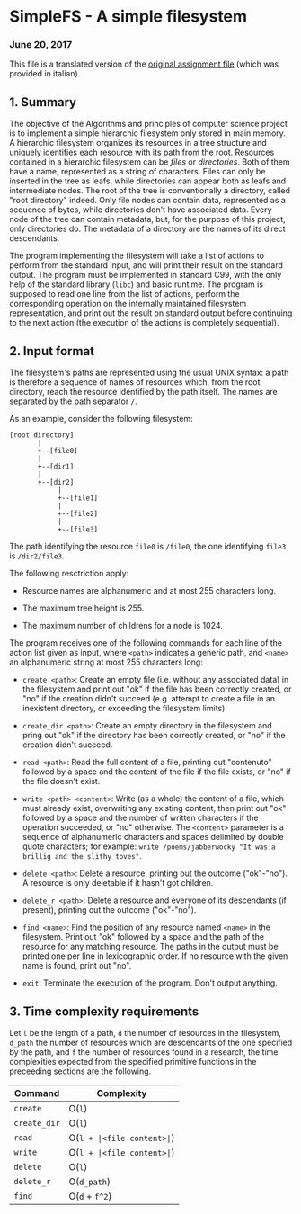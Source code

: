 SimpleFS - A simple filesystem
==============================

### June 20, 2017

This file is a translated version of the [original assignment file][1] (which was provided in italian).

## 1. Summary

The objective of the Algorithms and principles of computer science project is to implement a simple hierarchic filesystem only stored in main memory. A hierarchic filesystem organizes its resources in a tree structure and uniquely identifies each resource with its path from the root. Resources contained in a hierarchic filesystem can be *files* or *directories*. Both of them have a name, represented as a string of characters. Files can only be inserted in the tree as leafs, while directories can appear both as leafs and intermediate nodes. The root of the tree is conventionally a directory, called "root directory" indeed. Only file nodes can contain data, represented as a sequence of bytes, while directories don't have associated data. Every node of the tree can contain metadata, but, for the purpose of this project, only directories do. The metadata of a directory are the names of its direct descendants.

The program implementing the filesystem will take a list of actions to perform from the standard input, and will print their result on the standard output. The program must be implemented in standard C99, with the only help of the standard library (`libc`) and basic runtime. The program is supposed to read one line from the list of actions, perform the corresponding operation on the internally maintained filesystem representation, and print out the result on standard output before continuing to the next action (the execution of the actions is completely sequential).

## 2. Input format

The filesystem's paths are represented using the usual UNIX syntax: a path is therefore a sequence of names of resources which, from the root directory, reach the resource identified by the path itself. The names are separated by the path separator `/`. 

As an example, consider the following filesystem:

    [root directory]
           |
           +--[file0]
           |
           +--[dir1]
           |
           +--[dir2]
                |
                +--[file1]
                |
                +--[file2]
                |
                +--[file3]

The path identifying the resource `file0` is `/file0`, the one identifying `file3` is `/dir2/file3`.

The following resctriction apply:

 - Resource names are alphanumeric and at most 255 characters long.
 
 - The maximum tree height is 255.
 
 - The maximum number of childrens for a node is 1024.

The program receives one of the following commands for each line of the action list given as input, where `<path>` indicates a generic path, and `<name>` an alphanumeric string at most 255 characters long:

 - `create <path>`: Create an empty file (i.e. without any associated data) in the filesystem and print out "ok" if the file has been correctly created, or "no" if the creation didn't succeed (e.g. attempt to create a file in an inexistent directory, or exceeding the filesystem limits).
 
 - `create_dir <path>`: Create an empty directory in the filesystem and pring out "ok" if the directory has been correctly created, or "no" if the creation didn't succeed.
 
 - `read <path>`: Read the full content of a file, printing out "contenuto" followed by a space and the content of the file if the file exists, or "no" if the file doesn't exist.
 
 - `write <path> <content>`: Write (as a whole) the content of a file, which must already exist, overwriting any existing content, then print out "ok" followed by a space and the number of written characters if the operation succeeded, or "no" otherwise. The `<content>` parameter is a sequence of alphanumeric characters and spaces delimited by double quote characters; for example: `write /poems/jabberwocky "It was a brillig and the slithy toves"`.
 
 - `delete <path>`: Delete a resource, printing out the outcome ("ok"-"no"). A resource is only deletable if it hasn't got children.
 
 - `delete_r <path>`: Delete a resource and everyone of its descendants (if present), printing out the outcome ("ok"-"no").
 
 - `find <name>`: Find the position of any resource named `<name>` in the filesystem. Print out "ok" followed by a space and the path of the resource for any matching resource. The paths in the output must be printed one per line in lexicographic order. If no resource with the given name is found, print out "no".
 
 - `exit`: Terminate the execution of the program. Don't output anything.

## 3. Time complexity requirements

Let `l` be the length of a path, `d` the number of resources in the filesystem, `d_path` the number of resources which are descendants of the one specified by the path, and `f` the number of resources found in a research, the time complexities expected from the specified primitive functions in the preceeding sections are the following.

| Command      | Complexity                  |
|--------------|-----------------------------|
| `create`     | O(`l`)                      |
| `create_dir` | O(`l`)                      |
| `read`       | O(`l + \|<file content>\|`) |
| `write`      | O(`l + \|<file content>\|`) |
| `delete`     | O(`l`)                      |
| `delete_r`   | O(`d_path`)                 |
| `find`       | O(`d` + `f^2`)              |

 [1]: https://github.com/mebeim/api_project/blob/master/doc/Progetto%20v1.pdf